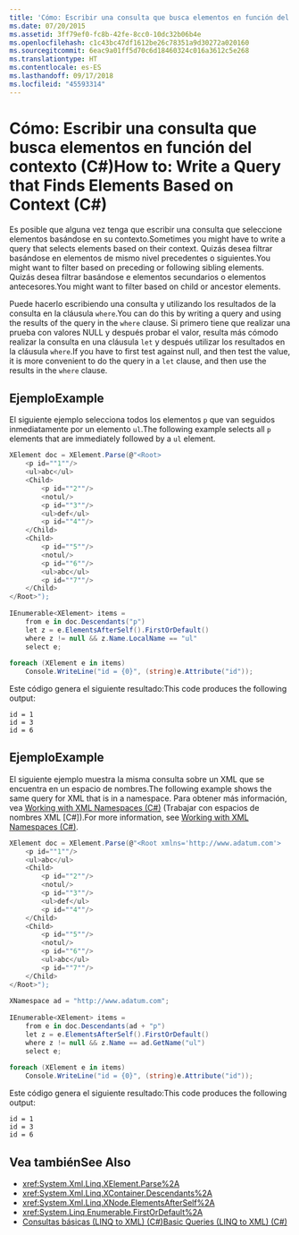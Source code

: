 ```yaml
---
title: 'Cómo: Escribir una consulta que busca elementos en función del contexto (C#)'
ms.date: 07/20/2015
ms.assetid: 3ff79ef0-fc8b-42fe-8cc0-10dc32b06b4e
ms.openlocfilehash: c1c43bc47df1612be26c78351a9d30272a020160
ms.sourcegitcommit: 6eac9a01ff5d70c6d18460324c016a3612c5e268
ms.translationtype: HT
ms.contentlocale: es-ES
ms.lasthandoff: 09/17/2018
ms.locfileid: "45593314"
---
```

# <a name="how-to-write-a-query-that-finds-elements-based-on-context-c"></a><span data-ttu-id="0df25-102">Cómo: Escribir una consulta que busca elementos en función del contexto (C#)</span><span class="sxs-lookup"><span data-stu-id="0df25-102">How to: Write a Query that Finds Elements Based on Context (C#)</span></span>
<span data-ttu-id="0df25-103">Es posible que alguna vez tenga que escribir una consulta que seleccione elementos basándose en su contexto.</span><span class="sxs-lookup"><span data-stu-id="0df25-103">Sometimes you might have to write a query that selects elements based on their context.</span></span> <span data-ttu-id="0df25-104">Quizás desea filtrar basándose en elementos de mismo nivel precedentes o siguientes.</span><span class="sxs-lookup"><span data-stu-id="0df25-104">You might want to filter based on preceding or following sibling elements.</span></span> <span data-ttu-id="0df25-105">Quizás desea filtrar basándose e elementos secundarios o elementos antecesores.</span><span class="sxs-lookup"><span data-stu-id="0df25-105">You might want to filter based on child or ancestor elements.</span></span>  
  
 <span data-ttu-id="0df25-106">Puede hacerlo escribiendo una consulta y utilizando los resultados de la consulta en la cláusula `where`.</span><span class="sxs-lookup"><span data-stu-id="0df25-106">You can do this by writing a query and using the results of the query in the `where` clause.</span></span> <span data-ttu-id="0df25-107">Si primero tiene que realizar una prueba con valores NULL y después probar el valor, resulta más cómodo realizar la consulta en una cláusula `let` y después utilizar los resultados en la cláusula `where`.</span><span class="sxs-lookup"><span data-stu-id="0df25-107">If you have to first test against null, and then test the value, it is more convenient to do the query in a `let` clause, and then use the results in the `where` clause.</span></span>  
  
## <a name="example"></a><span data-ttu-id="0df25-108">Ejemplo</span><span class="sxs-lookup"><span data-stu-id="0df25-108">Example</span></span>  
 <span data-ttu-id="0df25-109">El siguiente ejemplo selecciona todos los elementos `p` que van seguidos inmediatamente por un elemento `ul`.</span><span class="sxs-lookup"><span data-stu-id="0df25-109">The following example selects all `p` elements that are immediately followed by a `ul` element.</span></span>  
  
```csharp  
XElement doc = XElement.Parse(@"<Root>  
    <p id=""1""/>  
    <ul>abc</ul>  
    <Child>  
        <p id=""2""/>  
        <notul/>  
        <p id=""3""/>  
        <ul>def</ul>  
        <p id=""4""/>  
    </Child>  
    <Child>  
        <p id=""5""/>  
        <notul/>  
        <p id=""6""/>  
        <ul>abc</ul>  
        <p id=""7""/>  
    </Child>  
</Root>");  
  
IEnumerable<XElement> items =  
    from e in doc.Descendants("p")  
    let z = e.ElementsAfterSelf().FirstOrDefault()  
    where z != null && z.Name.LocalName == "ul"  
    select e;  
  
foreach (XElement e in items)  
    Console.WriteLine("id = {0}", (string)e.Attribute("id"));  
```  
  
 <span data-ttu-id="0df25-110">Este código genera el siguiente resultado:</span><span class="sxs-lookup"><span data-stu-id="0df25-110">This code produces the following output:</span></span>  
  
```  
id = 1  
id = 3  
id = 6  
```  
  
## <a name="example"></a><span data-ttu-id="0df25-111">Ejemplo</span><span class="sxs-lookup"><span data-stu-id="0df25-111">Example</span></span>  
 <span data-ttu-id="0df25-112">El siguiente ejemplo muestra la misma consulta sobre un XML que se encuentra en un espacio de nombres.</span><span class="sxs-lookup"><span data-stu-id="0df25-112">The following example shows the same query for XML that is in a namespace.</span></span> <span data-ttu-id="0df25-113">Para obtener más información, vea [Working with XML Namespaces (C#)](../../../../csharp/programming-guide/concepts/linq/working-with-xml-namespaces.md) (Trabajar con espacios de nombres XML [C#]).</span><span class="sxs-lookup"><span data-stu-id="0df25-113">For more information, see [Working with XML Namespaces (C#)](../../../../csharp/programming-guide/concepts/linq/working-with-xml-namespaces.md).</span></span>  
  
```csharp  
XElement doc = XElement.Parse(@"<Root xmlns='http://www.adatum.com'>  
    <p id=""1""/>  
    <ul>abc</ul>  
    <Child>  
        <p id=""2""/>  
        <notul/>  
        <p id=""3""/>  
        <ul>def</ul>  
        <p id=""4""/>  
    </Child>  
    <Child>  
        <p id=""5""/>  
        <notul/>  
        <p id=""6""/>  
        <ul>abc</ul>  
        <p id=""7""/>  
    </Child>  
</Root>");  
  
XNamespace ad = "http://www.adatum.com";  
  
IEnumerable<XElement> items =  
    from e in doc.Descendants(ad + "p")  
    let z = e.ElementsAfterSelf().FirstOrDefault()  
    where z != null && z.Name == ad.GetName("ul")  
    select e;  
  
foreach (XElement e in items)  
    Console.WriteLine("id = {0}", (string)e.Attribute("id"));  
```  
  
 <span data-ttu-id="0df25-114">Este código genera el siguiente resultado:</span><span class="sxs-lookup"><span data-stu-id="0df25-114">This code produces the following output:</span></span>  
  
```  
id = 1  
id = 3  
id = 6  
```  
  
## <a name="see-also"></a><span data-ttu-id="0df25-115">Vea también</span><span class="sxs-lookup"><span data-stu-id="0df25-115">See Also</span></span>

- <xref:System.Xml.Linq.XElement.Parse%2A>  
- <xref:System.Xml.Linq.XContainer.Descendants%2A>  
- <xref:System.Xml.Linq.XNode.ElementsAfterSelf%2A>  
- <xref:System.Linq.Enumerable.FirstOrDefault%2A>  
- [<span data-ttu-id="0df25-116">Consultas básicas (LINQ to XML) (C#)</span><span class="sxs-lookup"><span data-stu-id="0df25-116">Basic Queries (LINQ to XML) (C#)</span></span>](../../../../csharp/programming-guide/concepts/linq/basic-queries-linq-to-xml.md)
